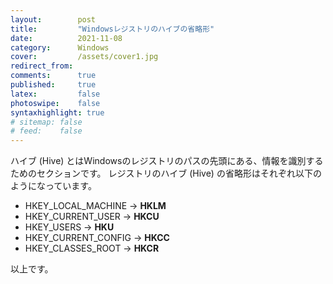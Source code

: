 ```yaml
---
layout:        post
title:         "Windowsレジストリのハイブの省略形"
date:          2021-11-08
category:      Windows
cover:         /assets/cover1.jpg
redirect_from:
comments:      true
published:     true
latex:         false
photoswipe:    false
syntaxhighlight: true
# sitemap: false
# feed:    false
---
```


ハイブ (Hive) とはWindowsのレジストリのパスの先頭にある、情報を識別するためのセクションです。
レジストリのハイブ (Hive) の省略形はそれぞれ以下のようになっています。

* HKEY_LOCAL_MACHINE → **HKLM**
* HKEY_CURRENT_USER → **HKCU**
* HKEY_USERS → **HKU**
* HKEY_CURRENT_CONFIG → **HKCC**
* HKEY_CLASSES_ROOT → **HKCR**

以上です。
